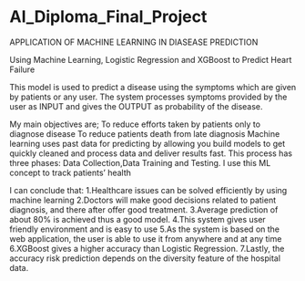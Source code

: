 # AI_Diploma_Final_Project
APPLICATION OF MACHINE LEARNING IN DIASEASE PREDICTION

Using Machine Learning, Logistic Regression and XGBoost to Predict Heart Failure

This model is used to predict  a disease using the symptoms which are given by patients or any user.
The system processes symptoms provided by the user as INPUT and gives the OUTPUT as probability of the disease.

My main objectives are; To reduce efforts taken by patients only to diagnose disease
                        To reduce patients death from late diagnosis 
 Machine learning uses past data for predicting by allowing you build models to get quickly cleaned  and process data and deliver results fast.
This process has three phases: Data Collection,Data Training and Testing.
I use this ML concept to track patients’ health

I can conclude that:
                   1.Healthcare issues can be solved efficiently by using machine learning
                   2.Doctors will make good decisions related to patient diagnosis, and there after offer good treatment.
                   3.Average prediction of about 80% is achieved thus a good model.
                   4.This system gives user friendly environment and is easy to use
                   5.As the system is based on the web application, the user is able to use it from anywhere and at any time
                   6.XGBoost gives a higher accuracy than Logistic Regression.
                   7.Lastly, the accuracy risk prediction depends on the diversity feature of the hospital data.




